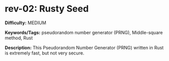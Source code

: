# rev-02: Rusty Seed

**Difficulty:** MEDIUM

**Keywords/Tags:** pseudorandom number generator (PRNG), Middle-square method, Rust

**Description:** This Pseudorandom Number Generator (PRNG) written in Rust is extremely fast, but not very secure.
